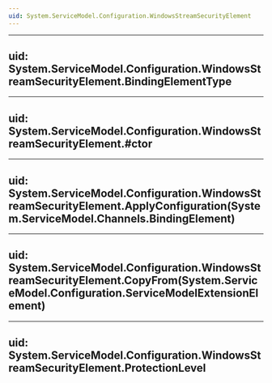 ```yaml
---
uid: System.ServiceModel.Configuration.WindowsStreamSecurityElement
---
```


---
uid: System.ServiceModel.Configuration.WindowsStreamSecurityElement.BindingElementType
---

---
uid: System.ServiceModel.Configuration.WindowsStreamSecurityElement.#ctor
---

---
uid: System.ServiceModel.Configuration.WindowsStreamSecurityElement.ApplyConfiguration(System.ServiceModel.Channels.BindingElement)
---

---
uid: System.ServiceModel.Configuration.WindowsStreamSecurityElement.CopyFrom(System.ServiceModel.Configuration.ServiceModelExtensionElement)
---

---
uid: System.ServiceModel.Configuration.WindowsStreamSecurityElement.ProtectionLevel
---
